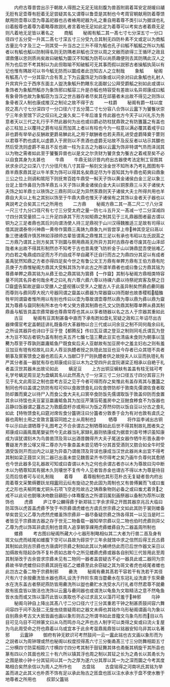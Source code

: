 <!-- { "loadSidebar": true } -->
　　内府古尊昔尝出示于朝故人得图之无足无铭刻腹为兽首附肩着耳安定胡瑗曰鬴无脰有足壶尊有脰着无足尝疑其名又谓尊以鲁壶是其制也今考周官朝献用防着尊馈献用防壶尊以壶为尊盖祀器也古者飨用祀器为礼之重自用着尊不类引以为据误也礼曰着殷尊也着尊为着略尊故説礼者言着地无足如此定为着尊可以考矣古者着鼎无足则凡着地无足皆以著名之
　　商觚
　　秘阁有觚二其一髙七寸七分深五寸一分口径四寸五分受一升其二髙七寸深五寸三分受九合其制无四防朴素不文或定以为商觚古量比今才及三之一则其受一升当古之三升不得为觚也孔子曰觚不觚觚之所以为觚者以有觚也觚以防制得名则无防隅者非觚也汉世以周之文敝而欲得三王循环之政且谓救僿以忠则质尚矣故曰破觚为圜汉不知觚为防苟以尚质趣便则去其防隅此汉人之所为也后世不考其制以为此但取喻不知破觚可无其事而假以説邪古者操觚执简以有记也惟有隅故可以书今觚无防而以圜成者此岂知古人之立制哉
　　象觚
　　秘阁有觚髙八寸一分其容六合有羡上下为云靁饰足为四象或以问余对曰此象觚也礼射人升宾宾升立于西序东面主人盥洗象觚升酌饍东北面献公公拜受爵觚之别如此或谓以象饰者为象觚然觚亦为象饰邪曰觚容三升是亦觚也特容受有差故以名异郑康成曰觚有象骨饰也故为象觚窃为当汉之世古器存者尽矣其在邱墓者未出故不得见之则饰以象骨者汉人制也康成推汉之制论之故不得于古
　　一柱爵
　　秘阁有爵一柱以度挍之髙六寸七分深四寸一分口径六寸五分濶二寸七分容八合饰以云靁下为饕餮状崇宁三年余至馆下识之叹曰礼之废久矣二千年后谁复传此器也方今天子以兴礼乐为务意者天以三代之礼行乎不然此器何为出也或曰爵必防柱犹鼎敦之有防簠簋之有盖也必三柱加上以覆持之爵有坫反而加其上者以有柱也今为一柱意以满必覆其着戒乎曰非也爵有举举必反酬故更爵易觯此礼之用于献酬者也若夫燕礼进受虚爵降奠于篚则以君尊不酌也虞礼以虚爵入于房则以不贵酒也虚爵无坫故不及反反者以坫示其釂也然后受洗则虚爵不易且不反也故一柱为主古之为器以云靁为饰非特谓气烝而泽润其以为物之需者如此至于饕餮异兽也以是文之尔贪财为饕贪食为餮古之着戒至矣不必以自食其身为太甚也
　　牛鼎
　　牛鼎无铭识昔内府出古器使考法定制工官图其状求余识之曰深八寸六分径尺有八寸其容一斛刻文涂金世不知所本乃考礼图图有牛鼎羊鼎豕鼎其足以牛羊豕为饰可以得其名矣鼎足尽为牛首知其为牛鼎也荀爽曰鼎象三公之位上则调和隂阳下则抚育百姓牛鼎受一斛天子饰以黄金诸侯白金三足以象三台足上皆作鼻目为饰羊鼎五斗天子饰以黄金诸侯白金大夫以铜豕鼎三斗天子诸侯大夫饰之如羊鼎士以铁饰之三鼎形同以足为异然豕鼎则天子诸侯大夫士所得共用也羊鼎自大夫以上有之其别以饰至于牛鼎大鼎也惟天子诸侯有之其饰以金者天子器也以爽説考之合矣其三代之所用也
　　二方鼎
　　秘阁方鼎二其一髙二尺二寸八分深一尺三寸九分口径尺有七寸三分受太府之量一防七斗五升又一髙减一寸二分深减四寸四分其受量损二斗三升足四承其下形方如矩鼎之制其见于三礼鼎器图者最古谓以铜为之三足者鼎也其后刘向谓汤使人持三足鼎祝于山川汉得魏脽适三足故有司得以借其説谓泰帝兴神鼎一黄帝作寳鼎三禹铸九鼎象九州皆尝享上帝神其空足曰鬲以象三徳诸儒许慎苏林如淳顔师古辈皆谓禹之鼎惟其三足以有承也韦昭以左氏説莒之二方鼎乃谓其上则方矣其下则圜与祭用鼎鬲无所异方其时古鼎存者尽废其在山泽邱陇者未出故不得其形制然亦不知考于古也昔禹使飞防析金于山以铸鼎昆吾使翁难乙灼白若之龟鼎成四足而方不灼自成不举自藏不迁自行而古之为鼎四分其足以有成者虽禹犹然知鼎之方者亦得四足矣今世之有鲁公文王方鼎有单臩方鼎有王伯方鼎有陀员庚子方鼎惟秘阁方鼎其大受斛其饰为羊此古之所谓羊鼎者也或曰鲁公方鼎其铭为尊彞单臩之鼎其铭为从彞王伯之鼎其铭为寳彞【一作齍】其制与秘阁方鼎相类特容量不同其名异者何哉余考之曰礼有六尊六彞六尊以待祼六彞以待祭祀宾客及祭之日□齍盛告絜故逆齍以受膳人之盛视镬以受烹人之腥古人于此虽异制矣然彞卣罍同器而尊则与彞同荐大祝六号器同谓之齍盖以彞器为常器齍以持而献也故黍稷稻醯醢牲牢同谓齍者惟所用以有别也传曰以壶为尊故谓壶尊然以鼎为尊以鼎为彞以鼎为齍其为尊彞与齍同制有所本也今考父癸方彞其制鼎也孔文父防鼎其制尊单臩从彞其制鼎盉与觚皆具盖宗彞常器也尊鼎常荐也其从以享者随器以名之古人于宗器其重如此
　　古豆
　　秘阁有豆其制甚备中直而下承有跗如盘礼官疑之政和三年诏尽出古器俾儒官考定盖朝廷讲礼既备将大革器物以合三代或以问余豆之制不同何哉余曰礼之所设其器异也诗曰于豆于登【都腾反】传曰瓦豆谓之登豆之制则同毛氏谓瓦为登木为豆不知古者铜为盖有制也夫五齐七醢七菹三臡此豆实也清庙未食则为朝事以菹臡为荐至于荐孰则蠃蠯蚳鱼尸既食矣后夫人亚献故有加豆房中之羞主妇右之则有羞豆加豆有镫有校故礼曰夫人荐豆执醴者授之执镫此加豆也豆今存者已众其镫不具者朝事及賔客馈食之器也若后夫人当献□于尸则执醴者供之故授夫人以豆而执镫礼有严其分者虽一器犹有存也郑康成曰豆以木为之受四升此宜阮谌梁正相承以自絶于礼者盖汉世其器未出故论如此
　　螭足豆
　　上方出铜豆螭蚨有盖盖有柱无铭可考礼学号螭足周豆足为盘螭其名以此然髙九寸一分深三寸二分口径五寸四分其容三升见于礼文此周豆之制也尝考古豆之见于今者可得而存之矣惟此有盖存焉其与簠簋之制同也传曰盖谓之防防有柱可仰以食故馈食礼曰佐食啓防却于敦南先儒谓佐食者取防却置而奠之以待尸入而食公食大夫礼曰賔卒食防饭先儒谓取饭于敦盖仰防而食置其余以待馂也夫豆宴豆蠃蠯蚳鱼其为加豆芹蒲箈荀羞房中之豆酏食糁食不为饭器也吕静曰饭器谓之簋古之为敦甗盘杅亦或用以为饭之荐然仰防以饭自豆以分古之食礼如此【特牲馈食礼曰筵对席佐食分簋铏注曰分簋者分敦黍于会为有对也敦有虞氏之器也周制士用之变敦言簋容同姓之士从周制也】
　　牺尊
　　将作监李诫出古铜牛以示曰此谓牺尊于礼图考之不合余谓古之制牺尊如此后世不得其制故礼图者失之郑康成曰画鳯凰尾媻娑然今无此器当礼家録礼器则依康成为据昔刘杳号博识虽知康成为误犹谓刻木为鸟兽凿顶及背以出酒昔魏得齐大夫子尾送女器作牺牛形晋永嘉中曹嶷发齐景公塜又得二尊亦为牛象杳盖未尝见牺牛分其首受酒则又脗合如全牛时受酒受饭则开而出内之以是为异杳乃谓凿顶及背误也康成当汉世此器尚未出宜不得考其制如梁正聂崇义则二器已出虽未尝见魏晋梁齐书尽得考之矣乃画牛负尊何其愈陋也今世此器多见礼器故可知或曰杳谓以木为之何也余谓古者亦以木为尊故曰沟中断木以为牺尊知其有据木久则壊世不复传今人见者皆赤金也谓古不得以木为尊是待目见而后信者可与论礼制哉
　　着尊
　　着尊殷制也其形范朴古无复疑者昔内府出周着尊文采繁缛蘷跃龙翔靁囘云纭有旋动之势此固为周制也又有兽傅翼而飞或曰蚩尤之形也夫榆罔蚩尤铜头石项飞空走险故古之铸鼎象物则必备之或曰蚩尤着贪之戒不以此论也鋭喙决吻数目顅脰小体骞腹古之所谓羽属刻画祭器以备制为荐所以致饰也
　　虎彞
　　庐江李公麟得彞于新郑铭三字余求得之开图其器京兆吕大临曰防耳饰以虎首盖虎彞予攷于书宗彞谓虎蜼也方虞氏世宗彞之文如此其防于裳则蜼备举矣尝见父乙尊为虎然虎蜼虽饰宗彞非一器尽备疑宗彞之饰各得其一以见当是时二者皆见于宗彞故古器之存于世无二物备载一器知举宗彞以见二物也伯时虎彞则异父乙尊为虎以饰耳非虞氏制也昔周人追享朝享祼用虎彞蜼彞自为二器盖周所制也
　　蜼彞
　　考古图曰秘阁所藏大小七器形制略相似其二大者为行兽二首及身有斑文似虎而岐尾如蜼腹下空可以县故为錞崇宁三年余就馆中求之信然后得王氏古彞其制如此则古宗彞也方唐虞时宗彞之制如此其以为絺绣仿此而已后世作器文采日以加缛故有隠起杂饰不复朴质如古故今之所见蜼彞虎彞或器各自别知三代皆用此至周其制渐改于古余尝求宗彞未见有二物同一器者盖尝疑古不必一器具此或二器同为宗彞故书举虎蜼但曰宗彞其説在祖乙之蜼彞至此余窃疑之其为斑文者虎也岐尾者蜼也此岂古之备二物于宗彞制邪
　　罍洗
　　秘阁有罍其髙若干容若干有洗若干其径尺有六寸余按罍洗皆水器也燕礼设洗于阼阶东南当霤罍水在东冠礼设洗直于东荣罍水在洗东盖古者祭祀燕防皆用罍洗所以盥也罍贮水洗受水凡行礼者尽然君尊不就罍故有匜盘皆以致洁也洗饰以云靁与罍同器也或谓洗以龟鱼为文取精洁之意不然龟鱼皆水虫而或又饰以藻荇此皆以类取也不必过求且又以藻荇可羞于神邪
　　乌钟
　　秘阁乌钟自上降出其髙八寸二分口径六寸三分其重若干钟之制甚质鼓间容六舞间容四于间不及鼓二无旋虫绕兽疑周初之器文未缛也其铭作乌形秘阁谓画乌为象以自别鼎余考古文大抵皆画也画以象形则古之所谓书如此昔籀文乌象鸟形而目以鸟目可见乌目不可辨篆文曰从乌而鸣亦乌之声也古人制字可以类得之矣或曰流火复屋为乌此周受命之符也鼎着以乌或宜本于此余考虿鼎鳯鼎皆以铭器安知乌非其以名著邪
　　云靁钟
　　御府有钟无欵识可考然鼓间一云一靁此铭也古文画以象形而为之説者以为周钟理或然也秘阁以权度挍得髙六寸三分衡甬髙三寸三分防舞相距五寸二分横四寸防栾相距六寸横四寸四分考其制于鼓钲舞其体也甬衡其柄旋干其所县也篆有四以介其面也枚三十有六所以镇其浮也周之制以其钲之长为之甬长以其甬长为之围是故小钟十分其钲间以其一为之厚为遂六分其厚以其一为之深而圜之今考其度略相合矣然余信以为周人之所作也
　　古盘铭
　　古盘铭得之河南巩氏其铭为举盖而进之此其义也朴质不饰有足以承此殆古之匜盘也匜以注水承水于盘不使水散于地尊者之所用也
　　叔郭父簋铭
